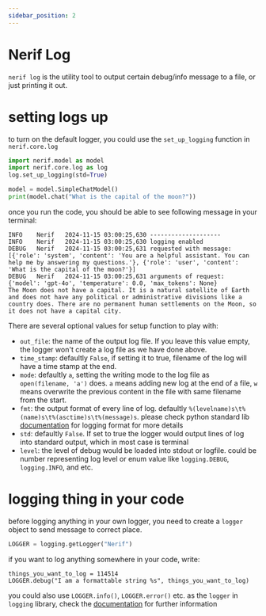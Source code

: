 ```yaml
---
sidebar_position: 2
---
```


# Nerif Log

`nerif log` is the utility tool to output certain debug/info message to a file, or just printing it out.

# setting logs up

to turn on the default logger, you could use the `set_up_logging` function in `nerif.core.log`

```python
import nerif.model as model
import nerif.core.log as log
log.set_up_logging(std=True)

model = model.SimpleChatModel()
print(model.chat("What is the capital of the moon?"))
```

once you run the code, you should be able to see following message in your terminal:

```
INFO    Nerif   2024-11-15 03:00:25,630 --------------------
INFO    Nerif   2024-11-15 03:00:25,630 logging enabled
DEBUG   Nerif   2024-11-15 03:00:25,631 requested with message: [{'role': 'system', 'content': 'You are a helpful assistant. You can help me by answering my questions.'}, {'role': 'user', 'content': 'What is the capital of the moon?'}]
DEBUG   Nerif   2024-11-15 03:00:25,631 arguments of request: {'model': 'gpt-4o', 'temperature': 0.0, 'max_tokens': None}
The Moon does not have a capital. It is a natural satellite of Earth and does not have any political or administrative divisions like a country does. There are no permanent human settlements on the Moon, so it does not have a capital city.
```

There are several optional values for setup function to play with:
 - `out_file`: the name of the output log file. If you leave this value empty, the logger won't create a log file as we have done above.
 - `time_stamp`: defaultly `False`, if setting it to true, filename of the log will have a time stamp at the end.
 - `mode`: defaultly `a`, setting the writing mode to the log file as `open(filename, 'a')` does. `a` means adding new log at the end of a file, `w` means overwrite the previous content in the file with same filename from the start.
 - `fmt`: the output format of every line of log. defaultly `%(levelname)s\t%(name)s\t%(asctime)s\t%(message)s`. please check python standard lib [documentation](https://docs.python.org/3/library/logging.html#logrecord-attributes) for logging format for more details
 - `std`: defaultly `False`. If set to true the logger would output lines of log into standard output, which in most case is terminal
 - `level`: the level of debug would be loaded into stdout or logfile. could be number representing log level or enum value like `logging.DEBUG`,  `logging.INFO`, and etc.

# logging thing in your code

before logging anything in your own logger, you need to create a `logger` object to send message to correct place.

```python
LOGGER = logging.getLogger("Nerif")
```

if you want to log anything somewhere in your code, write:

```
things_you_want_to_log = 114514
LOGGER.debug("I am a formattable string %s", things_you_want_to_log)
```

you could also use `LOGGER.info()`, `LOGGER.error()` etc. as the `logger` in `logging` library, check the [documentation](https://docs.python.org/3/library/logging.html#logging.Logger.debug) for further information